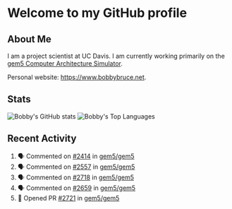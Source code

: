 # Welcome to my GitHub profile

## About Me

I am a project scientist at UC Davis. I am currently working primarily on the [gem5 Computer Architecture Simulator](https://github.com/gem5).

Personal website: <https://www.bobbybruce.net>.

## Stats

![Bobby's GitHub stats](https://github-readme-stats.vercel.app/api?username=bobbyrbruce&show_icons=true&theme=responsive&include_all_commits=true&count_private=true&show=reviews&disable_animations=true)
![Bobby's Top Languages ](https://github-readme-stats.vercel.app/api/top-langs/?username=bobbyrbruce&layout=compact&theme=responsive&count_private=true&langs_count=10&disable_animations=true)

## Recent Activity

<!--START_SECTION:activity-->
1. 🗣 Commented on [#2414](https://github.com/gem5/gem5/issues/2414#issuecomment-3471545625) in [gem5/gem5](https://github.com/gem5/gem5)
2. 🗣 Commented on [#2557](https://github.com/gem5/gem5/pull/2557#issuecomment-3471540157) in [gem5/gem5](https://github.com/gem5/gem5)
3. 🗣 Commented on [#2718](https://github.com/gem5/gem5/pull/2718#issuecomment-3469725606) in [gem5/gem5](https://github.com/gem5/gem5)
4. 🗣 Commented on [#2659](https://github.com/gem5/gem5/pull/2659#issuecomment-3469137562) in [gem5/gem5](https://github.com/gem5/gem5)
5. 💪 Opened PR [#2721](undefined) in [gem5/gem5](https://github.com/gem5/gem5)
<!--END_SECTION:activity-->

